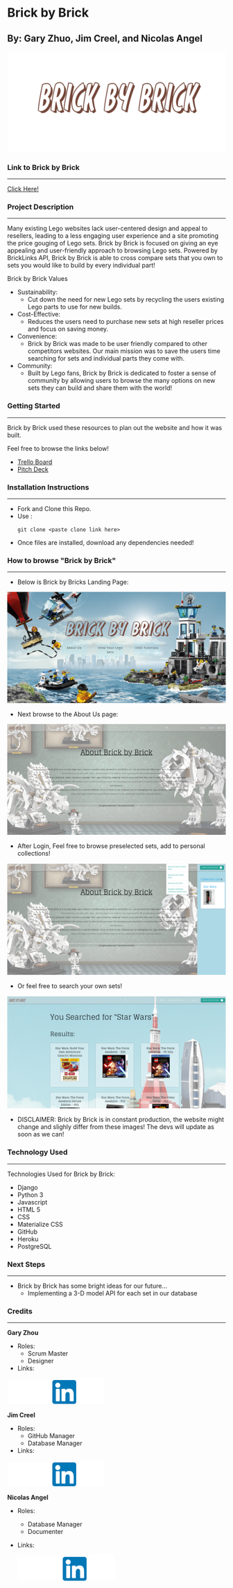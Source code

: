 # Brick by Brick

## By: Gary Zhuo, Jim Creel, and Nicolas Angel

<p align="center"><img src="./README-Pictures/BrickByBrickLogo.png" /></p>

### Link to Brick by Brick

---

[Click Here!](https://brickbybrick.herokuapp.com/)

### Project Description

---

Many existing Lego websites lack user-centered design and appeal to resellers, leading to a less engaging user experience and a site promoting the price gouging of Lego sets. Brick by Brick is focused on giving an eye appealing and user-friendly approach to browsing Lego sets. Powered by BrickLinks API, Brick by Brick is able to cross compare sets that you own to sets you would like to build by every individual part!

Brick by Brick Values

* Sustainability:
  * Cut down the need for new Lego sets by recycling the users existing Lego parts to use for new builds.
* Cost-Effective:
  * Reduces the users need to purchase new sets at high reseller prices and focus on saving money.
* Convenience:
  * Brick by Brick was made to be user friendly compared to other competitors websites. Our main mission was to save the users time searching for sets and individual parts they come with.
* Community:
  * Built by Lego fans, Brick by Brick is dedicated to foster a sense of community by allowing users to browse the many options on new sets they can build and share them with the world!

### Getting Started

---

Brick by Brick used these resources to plan out the website and how it was built.

Feel free to browse the links below!

* [Trello Board](https://trello.com/b/LbKtyQYe/brick-by-brick-unit-3-project)
* [Pitch Deck](https://docs.google.com/presentation/d/13AaIUvx5hBIPDS11o4axd45i4k2cGlKIWQkJf3aqpf4/edit#slide=id.g2264f569ebc_0_1219)

### Installation Instructions

---

* Fork and Clone this Repo.
* Use :
  ```
  git clone <paste clone link here>
  ```
* Once files are installed, download any dependencies needed!

### How to browse "Brick by Brick"

---

* Below is Brick by Bricks Landing Page:

<p align="center"><img src="./README-Pictures/Brick-by-Brick-HomePage.png" /></p>

* Next browse to the About Us page:

<p align="center"><img src="./README-Pictures/Brick-by-Brick-AboutNTLGIN.png" /></p>

* After Login, Feel free to browse preselected sets, add to personal collections!

<p align="center"><img src="./README-Pictures/Brick-by-Brick-AboutLGIN.png" /></p>

* Or feel free to search your own sets!

<p align="center"><img src="./README-Pictures/Brick-by-Brick-Search.png" /></p>

* DISCLAIMER: Brick by Brick is in constant production, the website might change and slighly differ from these images! The devs will update as soon as we can!

### Technology Used

---

Technologies Used for Brick by Brick:

* Django
* Python 3
* Javascript
* HTML 5
* CSS
* Materialize CSS
* GitHub
* Heroku
* PostgreSQL

### Next Steps

---

* Brick by Brick has some bright ideas for our future...
  * Implementing a 3-D model API for each set in our database

### Credits

---

**Gary Zhou**

* Roles:
  * Scrum Master
  * Designer
* Links:

<p align="left">
	<a target="_blank" rel="noopener noreferrer" href="https://github.com/garyzhuo"><img src="./README-Pictures/GitHub-logo-white.png" width="100" height="auto"/></a> 
	<a target="_blank" rel="noopener noreferrer" href="https://www.linkedin.com/in/garyzhuo/"><img src="./README-Pictures/linkedin.png" width="55" height="auto"/></a> 
	<a target="_blank" rel="noopener noreferrer" href="http://www.garyzhuo.com/"><img src="./README-Pictures/website-white.png" width="60" height="auto"/></a> 
</p>

**Jim Creel**

* Roles:
  * GitHub Manager
  * Database Manager
* Links:

<p align="left">
	<a target="_blank" rel="noopener noreferrer" href="https://github.com/jimcreel"><img src="./README-Pictures/GitHub-logo-white.png" width="100" height="auto"/></a> 
	<a target="_blank" rel="noopener noreferrer" href="https://www.linkedin.com/in/jim-creel/"><img src="./README-Pictures/linkedin.png" width="55" height="auto"/></a> 
	<a href=""><img src="./README-Pictures/website-white.png" width="60" height="auto"/></a> 
</p>

**Nicolas Angel**

* Roles:

  * Database Manager
  * Documenter
* Links:

  <p align="left">
  	<a target="_blank" rel="noopener noreferrer" href="https://github.com/nangel42"><img src="./README-Pictures/GitHub-logo-white.png" width="100" height="auto"/></a> 
  	<a target="_blank" rel="noopener noreferrer" href="https://www.linkedin.com/in/nicolasangel/"><img src="./README-Pictures/linkedin.png" width="55" height="auto"/></a> 
  	<a target="_blank" rel="noopener noreferrer" href="https://nangel42.github.io/Nicolas-Angel-Portfolio/"><img src="./README-Pictures/website-white.png" width="60" height="auto"/></a> 
  </p>
